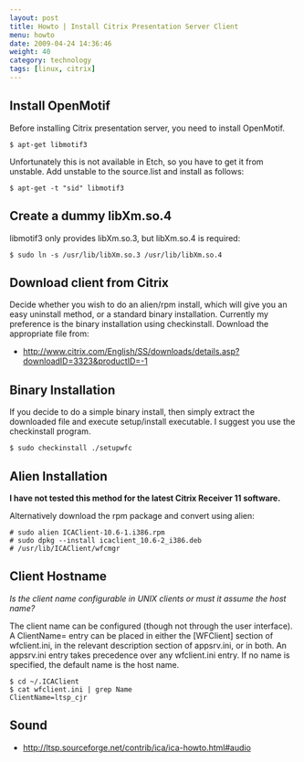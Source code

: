 ```yaml
---
layout: post
title: Howto | Install Citrix Presentation Server Client
menu: howto
date: 2009-04-24 14:36:46
weight: 40
category: technology
tags: [linux, citrix]
---
```


## Install OpenMotif

Before installing Citrix presentation server, you need to install OpenMotif.

    $ apt-get libmotif3

Unfortunately this is not available in Etch, so you have to get it from unstable. Add unstable to the source.list and install as follows:

    $ apt-get -t "sid" libmotif3

## Create a dummy libXm.so.4

libmotif3 only provides libXm.so.3, but libXm.so.4 is required:

    $ sudo ln -s /usr/lib/libXm.so.3 /usr/lib/libXm.so.4

## Download client from Citrix

Decide whether you wish to do an alien/rpm install, which will give you an easy uninstall method, or a standard binary installation. Currently my preference is the binary installation using checkinstall. Download the appropriate file from:

   * http://www.citrix.com/English/SS/downloads/details.asp?downloadID=3323&productID=-1

## Binary Installation

If you decide to do a simple binary install, then simply extract the downloaded file and execute setup/install executable.  I suggest you use the checkinstall program.

    $ sudo checkinstall ./setupwfc

## Alien Installation

**I have not tested this method for the latest Citrix Receiver 11 software.**

Alternatively download the rpm package and convert using alien:

    # sudo alien ICAClient-10.6-1.i386.rpm
    # sudo dpkg --install icaclient_10.6-2_i386.deb
    # /usr/lib/ICAClient/wfcmgr

## Client Hostname

*Is the client name configurable in UNIX clients or must it assume the host name?*

The client name can be configured (though not through the user interface). A ClientName= entry can be placed in either the [WFClient] section of wfclient.ini, in the relevant description section of appsrv.ini, or in both. An appsrv.ini entry takes precedence over any wfclient.ini entry. If no name is specified, the default name is the host name.

    $ cd ~/.ICAClient
    $ cat wfclient.ini | grep Name
    ClientName=ltsp_cjr    

## Sound

   * http://ltsp.sourceforge.net/contrib/ica/ica-howto.html#audio
